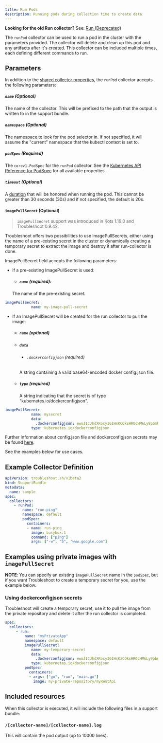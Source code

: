 ```yaml
---
title: Run Pods
description: Running pods during collection time to create data
---
```


**Looking for the old Run collector?** See: [Run (Deprecated)](https://troubleshoot.sh/docs/collect/deprecated/run)

The `runPod` collector can be used to run a pod in the cluster with the parameters provided.
The collector will delete and clean up this pod and any artifacts after it's created.
This collector can be included multiple times, each defining different commands to run.

## Parameters

In addition to the [shared collector properties](https://troubleshoot.sh/docs/collect/collectors/#shared-properties), the `runPod` collector accepts the following parameters:

##### `name` (Optional)
The name of the collector. This will be prefixed to the path that the output is written to in the support bundle.

##### `namespace` (Optional)
The namespace to look for the pod selector in.
If not specified, it will assume the "current" namespace that the kubectl context is set to.

##### `podSpec` (Required)
The `corev1.PodSpec` for the `runPod` collector. See the [Kubernetes API Reference for PodSpec](https://kubernetes.io/docs/reference/generated/kubernetes-api/v1.23/#podspec-v1-core) for all available properties.

##### `timeout` (Optional)
A [duration](https://golang.org/pkg/time/#Duration) that will be honored when running the pod.
This cannot be greater than 30 seconds (30s) and if not specified, the default is 20s.

#### `imagePullSecret` (Optional)

> `imagePullSecret` support was introduced in Kots 1.19.0 and Troubleshoot 0.9.42.

Troubleshoot offers two possibilities to use ImagePullSecrets, either using the name of a pre-existing secret in the cluster or dynamically creating a temporary secret to extract the image and destroy it after run-collector is done.

ImagePullSecret field accepts the following parameters:

- If a pre-existing ImagePullSecret is used:
  - ##### `name` (required):
  The  name of the pre-existing secret.
```yaml
imagePullSecret:
            name: my-image-pull-secret
```

- If an ImagePullSecret will be created for the run collector to pull the image:
  - ##### `name` (optional)
  - ##### `data`
      - ###### `.dockerconfigjson` (required)
      A string containing a valid base64-encoded docker config.json file.
  - ##### `type` (required)
    A string indicating that the secret is of type "kubernetes.io/dockerconfigjson".
```yaml
imagePullSecret:
            name: mysecret
            data:
              .dockerconfigjson: ewoJICJhdXRocyI6IHsKCQksHR0cHM6Ly9pbmRleC5kb2NrZXIuaW8vdjEvIjoge30KCX0sCgkiSHR0cEhlYWRlcnMiOiB7CgkJIlVzZXItQWdlbnQiOiAiRG9ja2VyLUNsaWVudC8xOS4wMy4xMiAoZGFyd2luKSIKCX0sCgkiY3JlZHNTdG9yZSI6ICJkZXNrdG9wIiwKCSJleHBlcmltZW50YWwiOiAiZGlzYWJsZWQiLAoJInN0YWNrT3JjaGVzdHJhdG9yIjogInN3YXJtIgp9
            type: kubernetes.io/dockerconfigjson
```

Further information about config.json file and dockerconfigjson secrets may be found [here](https://kubernetes.io/docs/tasks/configure-pod-container/pull-image-private-registry/).

See the examples below for use cases.  

## Example Collector Definition

```yaml
apiVersion: troubleshoot.sh/v1beta2
kind: SupportBundle
metadata:
  name: sample
spec:
  collectors:
    - runPod:
        name: "run-ping"
        namespace: default
        podSpec: 
          containers:
          - name: run-ping
            image: busybox:1
            command: ["ping"]
            args: ["-w", "5", "www.google.com"]

```
## Examples using private images with `imagePullSecret`

**NOTE**: You can specify an existing `imagePullSecret` name in the `podSpec`, but if you want Troubleshoot to create a temporary secret for you, use the example below.

### Using dockerconfigjson secrets

Troubleshoot will create a temporary secret, use it to pull the image from the private repository and delete it after the run collector is completed.

```yaml
spec:
  collectors:
     - run:
         name: "myPrivateApp"
         namespace: default
         imagePullSecret:
            name: my-temporary-secret
            data:
              .dockerconfigjson: ewoJICJhdXRocyI6IHsKzCQksHR0cHM6Ly9pbmRleC5kb2NrZXIuaW8vdjEvIjoge30KCX0sCgkiSHR0cEhlYWRlcnMiOiB7CgkJIlVzZXItQWdlbnQiOiAiRG9ja2VyLUNsaWVudC8xOS4wMy4xMiAoZGFyd2luKSIKCX0sCgkiY3JlZHNTdG9yZSI6ICJkZXNrdG9wIiwKCSJleHBlcmltZW50YWwiOiAiZGlzYWJsZWQiLAoJInN0YWNrT3JjaGVzdHJhdG9yIjogInN3YXJtIgp9
            type: kubernetes.io/dockerconfigjson
         podSpec:
           containers:
           - args: ["go", "run", "main.go"]
             image: my-private-repository/myRestApi
```

## Included resources

When this collector is executed, it will include the following files in a support bundle:

### `/[collector-name]/[collector-name].log`

This will contain the pod output (up to 10000 lines).

